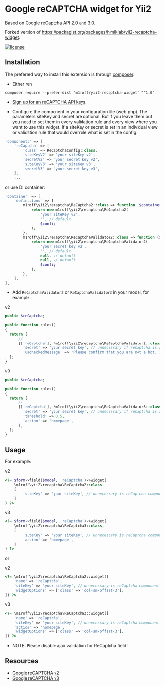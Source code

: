 Google reCAPTCHA widget for Yii2
================================
Based on Google reCaptcha API 2.0 and 3.0.

Forked version of https://packagist.org/packages/himiklab/yii2-recaptcha-widget.

[![license](https://img.shields.io/badge/License-MIT-yellow.svg)]()

Installation
------------
The preferred way to install this extension is through [composer](http://getcomposer.org/download/).

* Either run

```
composer require --prefer-dist "m1roff/yii2-recaptcha-widget" "^1.0"
```


* [Sign up for an reCAPTCHA API keys](https://www.google.com/recaptcha/admin/create).

* Configure the component in your configuration file (web.php). The parameters siteKey and secret are optional.
But if you leave them out you need to set them in every validation rule and every view where you want to use this widget.
If a siteKey or secret is set in an individual view or validation rule that would overrule what is set in the config.

```php
'components' => [
    'reCaptcha' => [
        'class' => ReCaptchaConfig::class,
        'siteKeyV2' => 'your siteKey v2',
        'secretV2' => 'your secret key v2',
        'siteKeyV3' => 'your siteKey v3',
        'secretV3' => 'your secret key v3',
    ],
    ...
```

or use DI container:

```php
'container' => [
    'definitions' => [
        m1roff\yii2\recaptcha\ReCaptcha2::class => function ($container, $params, $config) {
            return new m1roff\yii2\recaptcha\ReCaptcha2(
                'your siteKey v2',
                '', // default
                $config
            );
        },
        m1roff\yii2\recaptcha\ReCaptchaValidator2::class => function ($container, $params, $config) {
            return new m1roff\yii2\recaptcha\ReCaptchaValidator2(
                'your secret key v2',
                '', // default
                null, // default
                null, // default
                $config
            );
        },
    ],
],
```

* Add `ReCaptchaValidator2` or `ReCaptchaValidator3` in your model, for example:

v2
```php
public $reCaptcha;

public function rules()
{
  return [
      // ...
      [['reCaptcha'], \m1roff\yii2\recaptcha\ReCaptchaValidator2::class,
        'secret' => 'your secret key', // unnecessary if reСaptcha is already configured
        'uncheckedMessage' => 'Please confirm that you are not a bot.'],
  ];
}
```

v3
```php
public $reCaptcha;

public function rules()
{
  return [
      // ...
      [['reCaptcha'], \m1roff\yii2\recaptcha\ReCaptchaValidator3::class,
        'secret' => 'your secret key', // unnecessary if reСaptcha is already configured
        'threshold' => 0.5,
        'action' => 'homepage',
      ],
  ];
}
```

Usage
-----
For example:

v2
```php
<?= $form->field($model, 'reCaptcha')->widget(
    \m1roff\yii2\recaptcha\ReCaptcha2::class,
    [
        'siteKey' => 'your siteKey', // unnecessary is reCaptcha component was set up
    ]
) ?>
```

v3
```php
<?= $form->field($model, 'reCaptcha')->widget(
    \m1roff\yii2\recaptcha\ReCaptcha3::class,
    [
        'siteKey' => 'your siteKey', // unnecessary is reCaptcha component was set up
        'action' => 'homepage',
    ]
) ?>
```

or

v2
```php
<?= \m1roff\yii2\recaptcha\ReCaptcha2::widget([
    'name' => 'reCaptcha',
    'siteKey' => 'your siteKey', // unnecessary is reCaptcha component was set up
    'widgetOptions' => ['class' => 'col-sm-offset-3'],
]) ?>
```

v3
```php
<?= \m1roff\yii2\recaptcha\ReCaptcha3::widget([
    'name' => 'reCaptcha',
    'siteKey' => 'your siteKey', // unnecessary is reCaptcha component was set up
    'action' => 'homepage',
    'widgetOptions' => ['class' => 'col-sm-offset-3'],
]) ?>
```

* NOTE: Please disable ajax validation for ReCaptcha field!

Resources
---------
* [Google reCAPTCHA v2](https://developers.google.com/recaptcha)
* [Google reCAPTCHA v3](https://developers.google.com/recaptcha/docs/v3)
